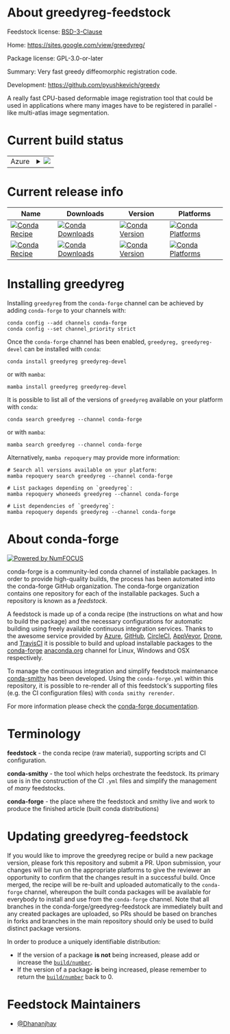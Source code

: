 About greedyreg-feedstock
=========================

Feedstock license: [BSD-3-Clause](https://github.com/conda-forge/greedyreg-feedstock/blob/main/LICENSE.txt)

Home: https://sites.google.com/view/greedyreg/

Package license: GPL-3.0-or-later

Summary: Very fast greedy diffeomorphic registration code.

Development: https://github.com/pyushkevich/greedy

A really fast CPU-based deformable image registration tool that could
be used in applications where many images have to be registered in
parallel - like multi-atlas image segmentation.


Current build status
====================


<table>
    
  <tr>
    <td>Azure</td>
    <td>
      <details>
        <summary>
          <a href="https://dev.azure.com/conda-forge/feedstock-builds/_build/latest?definitionId=26200&branchName=main">
            <img src="https://dev.azure.com/conda-forge/feedstock-builds/_apis/build/status/greedyreg-feedstock?branchName=main">
          </a>
        </summary>
        <table>
          <thead><tr><th>Variant</th><th>Status</th></tr></thead>
          <tbody><tr>
              <td>linux_64</td>
              <td>
                <a href="https://dev.azure.com/conda-forge/feedstock-builds/_build/latest?definitionId=26200&branchName=main">
                  <img src="https://dev.azure.com/conda-forge/feedstock-builds/_apis/build/status/greedyreg-feedstock?branchName=main&jobName=linux&configuration=linux%20linux_64_" alt="variant">
                </a>
              </td>
            </tr><tr>
              <td>osx_64</td>
              <td>
                <a href="https://dev.azure.com/conda-forge/feedstock-builds/_build/latest?definitionId=26200&branchName=main">
                  <img src="https://dev.azure.com/conda-forge/feedstock-builds/_apis/build/status/greedyreg-feedstock?branchName=main&jobName=osx&configuration=osx%20osx_64_" alt="variant">
                </a>
              </td>
            </tr>
          </tbody>
        </table>
      </details>
    </td>
  </tr>
</table>

Current release info
====================

| Name | Downloads | Version | Platforms |
| --- | --- | --- | --- |
| [![Conda Recipe](https://img.shields.io/badge/recipe-greedyreg-green.svg)](https://anaconda.org/conda-forge/greedyreg) | [![Conda Downloads](https://img.shields.io/conda/dn/conda-forge/greedyreg.svg)](https://anaconda.org/conda-forge/greedyreg) | [![Conda Version](https://img.shields.io/conda/vn/conda-forge/greedyreg.svg)](https://anaconda.org/conda-forge/greedyreg) | [![Conda Platforms](https://img.shields.io/conda/pn/conda-forge/greedyreg.svg)](https://anaconda.org/conda-forge/greedyreg) |
| [![Conda Recipe](https://img.shields.io/badge/recipe-greedyreg--devel-green.svg)](https://anaconda.org/conda-forge/greedyreg-devel) | [![Conda Downloads](https://img.shields.io/conda/dn/conda-forge/greedyreg-devel.svg)](https://anaconda.org/conda-forge/greedyreg-devel) | [![Conda Version](https://img.shields.io/conda/vn/conda-forge/greedyreg-devel.svg)](https://anaconda.org/conda-forge/greedyreg-devel) | [![Conda Platforms](https://img.shields.io/conda/pn/conda-forge/greedyreg-devel.svg)](https://anaconda.org/conda-forge/greedyreg-devel) |

Installing greedyreg
====================

Installing `greedyreg` from the `conda-forge` channel can be achieved by adding `conda-forge` to your channels with:

```
conda config --add channels conda-forge
conda config --set channel_priority strict
```

Once the `conda-forge` channel has been enabled, `greedyreg, greedyreg-devel` can be installed with `conda`:

```
conda install greedyreg greedyreg-devel
```

or with `mamba`:

```
mamba install greedyreg greedyreg-devel
```

It is possible to list all of the versions of `greedyreg` available on your platform with `conda`:

```
conda search greedyreg --channel conda-forge
```

or with `mamba`:

```
mamba search greedyreg --channel conda-forge
```

Alternatively, `mamba repoquery` may provide more information:

```
# Search all versions available on your platform:
mamba repoquery search greedyreg --channel conda-forge

# List packages depending on `greedyreg`:
mamba repoquery whoneeds greedyreg --channel conda-forge

# List dependencies of `greedyreg`:
mamba repoquery depends greedyreg --channel conda-forge
```


About conda-forge
=================

[![Powered by
NumFOCUS](https://img.shields.io/badge/powered%20by-NumFOCUS-orange.svg?style=flat&colorA=E1523D&colorB=007D8A)](https://numfocus.org)

conda-forge is a community-led conda channel of installable packages.
In order to provide high-quality builds, the process has been automated into the
conda-forge GitHub organization. The conda-forge organization contains one repository
for each of the installable packages. Such a repository is known as a *feedstock*.

A feedstock is made up of a conda recipe (the instructions on what and how to build
the package) and the necessary configurations for automatic building using freely
available continuous integration services. Thanks to the awesome service provided by
[Azure](https://azure.microsoft.com/en-us/services/devops/), [GitHub](https://github.com/),
[CircleCI](https://circleci.com/), [AppVeyor](https://www.appveyor.com/),
[Drone](https://cloud.drone.io/welcome), and [TravisCI](https://travis-ci.com/)
it is possible to build and upload installable packages to the
[conda-forge](https://anaconda.org/conda-forge) [anaconda.org](https://anaconda.org/)
channel for Linux, Windows and OSX respectively.

To manage the continuous integration and simplify feedstock maintenance
[conda-smithy](https://github.com/conda-forge/conda-smithy) has been developed.
Using the ``conda-forge.yml`` within this repository, it is possible to re-render all of
this feedstock's supporting files (e.g. the CI configuration files) with ``conda smithy rerender``.

For more information please check the [conda-forge documentation](https://conda-forge.org/docs/).

Terminology
===========

**feedstock** - the conda recipe (raw material), supporting scripts and CI configuration.

**conda-smithy** - the tool which helps orchestrate the feedstock.
                   Its primary use is in the construction of the CI ``.yml`` files
                   and simplify the management of *many* feedstocks.

**conda-forge** - the place where the feedstock and smithy live and work to
                  produce the finished article (built conda distributions)


Updating greedyreg-feedstock
============================

If you would like to improve the greedyreg recipe or build a new
package version, please fork this repository and submit a PR. Upon submission,
your changes will be run on the appropriate platforms to give the reviewer an
opportunity to confirm that the changes result in a successful build. Once
merged, the recipe will be re-built and uploaded automatically to the
`conda-forge` channel, whereupon the built conda packages will be available for
everybody to install and use from the `conda-forge` channel.
Note that all branches in the conda-forge/greedyreg-feedstock are
immediately built and any created packages are uploaded, so PRs should be based
on branches in forks and branches in the main repository should only be used to
build distinct package versions.

In order to produce a uniquely identifiable distribution:
 * If the version of a package **is not** being increased, please add or increase
   the [``build/number``](https://docs.conda.io/projects/conda-build/en/latest/resources/define-metadata.html#build-number-and-string).
 * If the version of a package **is** being increased, please remember to return
   the [``build/number``](https://docs.conda.io/projects/conda-build/en/latest/resources/define-metadata.html#build-number-and-string)
   back to 0.

Feedstock Maintainers
=====================

* [@Dhananjhay](https://github.com/Dhananjhay/)

